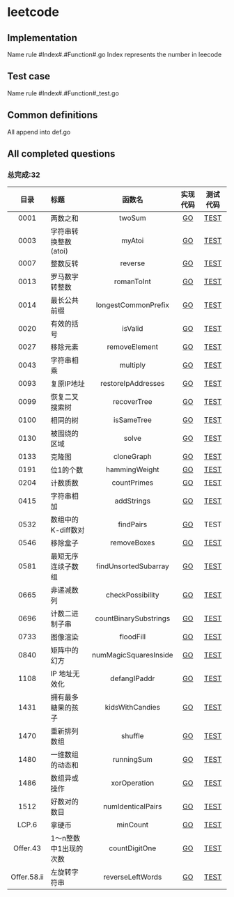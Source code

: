 # leetcode

## Implementation ##
Name rule #Index#.#Function#.go
Index represents the number in leecode

## Test case ##
Name rule #Index#.#Function#_test.go

## Common definitions ##
All append into def.go

## All completed questions ##

<!--STA-->
### 总完成:32 ###  
| 目录     |  标题                                                       |  函数名                                                       |  实现代码 |  测试代码 |  
|:--------:|:------------------------------------------------------------|:------------------------------------------------------------:|:--------:|:--------:|  
| 0001 | 两数之和 | twoSum | [GO](https://github.com/godcong/leetcode/blob/master/0001.twoSum.go) | [TEST](https://github.com/godcong/leetcode/blob/master/0001.twoSum_test.go) |  
| 0003 | 字符串转换整数 (atoi) | myAtoi | [GO](https://github.com/godcong/leetcode/blob/master/0003.myAtoi.go) | [TEST](https://github.com/godcong/leetcode/blob/master/0003.myAtoi_test.go) |  
| 0007 | 整数反转 | reverse | [GO](https://github.com/godcong/leetcode/blob/master/0007.reverse.go) | [TEST](https://github.com/godcong/leetcode/blob/master/0007.reverse_test.go) |  
| 0013 | 罗马数字转整数 | romanToInt | [GO](https://github.com/godcong/leetcode/blob/master/0013.romanToInt.go) | [TEST](https://github.com/godcong/leetcode/blob/master/0013.romanToInt_test.go) |  
| 0014 | 最长公共前缀 | longestCommonPrefix | [GO](https://github.com/godcong/leetcode/blob/master/0014.longestCommonPrefix.go) | [TEST](https://github.com/godcong/leetcode/blob/master/0014.longestCommonPrefix_test.go) |  
| 0020 | 有效的括号 | isValid | [GO](https://github.com/godcong/leetcode/blob/master/0020.isValid.go) | [TEST](https://github.com/godcong/leetcode/blob/master/0020.isValid_test.go) |  
| 0027 | 移除元素 | removeElement | [GO](https://github.com/godcong/leetcode/blob/master/0027.removeElement.go) | [TEST](https://github.com/godcong/leetcode/blob/master/0027.removeElement_test.go) |  
| 0043 | 字符串相乘 | multiply | [GO](https://github.com/godcong/leetcode/blob/master/0043.multiply.go) | [TEST](https://github.com/godcong/leetcode/blob/master/0043.multiply_test.go) |  
| 0093 | 复原IP地址 | restoreIpAddresses | [GO](https://github.com/godcong/leetcode/blob/master/0093.restoreIpAddresses.go) | [TEST](https://github.com/godcong/leetcode/blob/master/0093.restoreIpAddresses_test.go) |  
| 0099 | 恢复二叉搜索树 | recoverTree | [GO](https://github.com/godcong/leetcode/blob/master/0099.recoverTree.go) | [TEST](https://github.com/godcong/leetcode/blob/master/0099.recoverTree_test.go) |  
| 0100 | 相同的树 | isSameTree | [GO](https://github.com/godcong/leetcode/blob/master/0100.isSameTree.go) | [TEST](https://github.com/godcong/leetcode/blob/master/0100.isSameTree_test.go) |  
| 0130 | 被围绕的区域 | solve | [GO](https://github.com/godcong/leetcode/blob/master/0130.solve.go) | [TEST](https://github.com/godcong/leetcode/blob/master/0130.solve_test.go) |  
| 0133 | 克隆图 | cloneGraph | [GO](https://github.com/godcong/leetcode/blob/master/0133.cloneGraph.go) | [TEST](https://github.com/godcong/leetcode/blob/master/0133.cloneGraph_test.go) |  
| 0191 | 位1的个数 | hammingWeight | [GO](https://github.com/godcong/leetcode/blob/master/0191.hammingWeight.go) | [TEST](https://github.com/godcong/leetcode/blob/master/0191.hammingWeight_test.go) |  
| 0204 | 计数质数 | countPrimes | [GO](https://github.com/godcong/leetcode/blob/master/0204.countPrimes.go) | [TEST](https://github.com/godcong/leetcode/blob/master/0204.countPrimes_test.go) |  
| 0415 | 字符串相加 | addStrings | [GO](https://github.com/godcong/leetcode/blob/master/0415.addStrings.go) | [TEST](https://github.com/godcong/leetcode/blob/master/0415.addStrings_test.go) |  
| 0532 | 数组中的K-diff数对 | findPairs | [GO](https://github.com/godcong/leetcode/blob/master/0532.findPairs.go) | TEST |  
| 0546 | 移除盒子 | removeBoxes | [GO](https://github.com/godcong/leetcode/blob/master/0546.removeBoxes.go) | [TEST](https://github.com/godcong/leetcode/blob/master/0546.removeBoxes_test.go) |  
| 0581 | 最短无序连续子数组 | findUnsortedSubarray | [GO](https://github.com/godcong/leetcode/blob/master/0581.findUnsortedSubarray.go) | [TEST](https://github.com/godcong/leetcode/blob/master/0581.findUnsortedSubarray_test.go) |  
| 0665 | 非递减数列 | checkPossibility | [GO](https://github.com/godcong/leetcode/blob/master/0665.checkPossibility.go) | [TEST](https://github.com/godcong/leetcode/blob/master/0665.checkPossibility_test.go) |  
| 0696 | 计数二进制子串 | countBinarySubstrings | [GO](https://github.com/godcong/leetcode/blob/master/0696.countBinarySubstrings.go) | [TEST](https://github.com/godcong/leetcode/blob/master/0696.countBinarySubstrings_test.go) |  
| 0733 | 图像渲染 | floodFill | [GO](https://github.com/godcong/leetcode/blob/master/0733.floodFill.go) | [TEST](https://github.com/godcong/leetcode/blob/master/0733.floodFill_test.go) |  
| 0840 | 矩阵中的幻方 | numMagicSquaresInside | [GO](https://github.com/godcong/leetcode/blob/master/0840.numMagicSquaresInside.go) | [TEST](https://github.com/godcong/leetcode/blob/master/0840.numMagicSquaresInside_test.go) |  
| 1108 | IP 地址无效化 | defangIPaddr | [GO](https://github.com/godcong/leetcode/blob/master/1108.defangIPaddr.go) | [TEST](https://github.com/godcong/leetcode/blob/master/1108.defangIPaddr_test.go) |  
| 1431 | 拥有最多糖果的孩子 | kidsWithCandies | [GO](https://github.com/godcong/leetcode/blob/master/1431.kidsWithCandies.go) | [TEST](https://github.com/godcong/leetcode/blob/master/1431.kidsWithCandies_test.go) |  
| 1470 | 重新排列数组 | shuffle | [GO](https://github.com/godcong/leetcode/blob/master/1470.shuffle.go) | [TEST](https://github.com/godcong/leetcode/blob/master/1470.shuffle_test.go) |  
| 1480 | 一维数组的动态和 | runningSum | [GO](https://github.com/godcong/leetcode/blob/master/1480.runningSum.go) | [TEST](https://github.com/godcong/leetcode/blob/master/1480.runningSum_test.go) |  
| 1486 | 数组异或操作 | xorOperation | [GO](https://github.com/godcong/leetcode/blob/master/1486.xorOperation.go) | [TEST](https://github.com/godcong/leetcode/blob/master/1486.xorOperation_test.go) |  
| 1512 | 好数对的数目 | numIdenticalPairs | [GO](https://github.com/godcong/leetcode/blob/master/1512.numIdenticalPairs.go) | [TEST](https://github.com/godcong/leetcode/blob/master/1512.numIdenticalPairs_test.go) |  
| LCP.6 | 拿硬币 | minCount | [GO](https://github.com/godcong/leetcode/blob/master/LCP.6.minCount.go) | [TEST](https://github.com/godcong/leetcode/blob/master/LCP.6.minCount_test.go) |  
| Offer.43 | 1～n整数中1出现的次数 | countDigitOne | [GO](https://github.com/godcong/leetcode/blob/master/Offer.43.countDigitOne.go) | [TEST](https://github.com/godcong/leetcode/blob/master/Offer.43.countDigitOne_test.go) |  
| Offer.58.ii | 左旋转字符串 | reverseLeftWords | [GO](https://github.com/godcong/leetcode/blob/master/Offer.58.ii.reverseLeftWords.go) | [TEST](https://github.com/godcong/leetcode/blob/master/Offer.58.ii.reverseLeftWords_test.go) |  
<!--END-->
